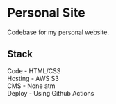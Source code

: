 # Personal Site
Codebase for my personal website.


## Stack
Code - HTML/CSS  
Hosting - AWS S3  
CMS - None atm  
Deploy - Using Github Actions
